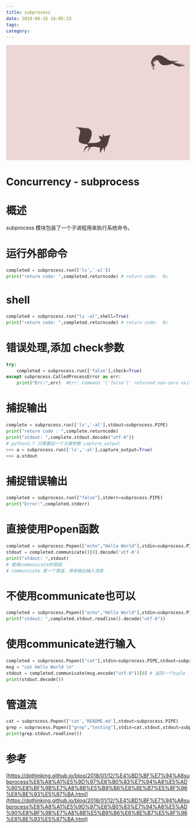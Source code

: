 ```yaml
---
title: subprocess
date: 2019-06-16 16:05:23
tags: 
category: 
---
```

![img](https://raw.githubusercontent.com/01x01/github-blog/master/source/img/Wall_Fables_II.png)
# Concurrency - subprocess


# 概述
subprocess 模块包装了一个子进程用来执行系统命令。


# 运行外部命令

```python
completed = subprocess.run(['ls','-al'])
print("return code: ",completed.returncode) # return code:  0c
```


# shell

```python
completed = subprocess.run("ls -al",shell=True)
print("return code: ",completed.returncode) # return code:  0c
```


# 错误处理,添加 check参数

```python
try:
    completed = subprocess.run(['false'],check=True)
except subprocess.CalledProcessError as err:
    print("Err:",err)  #Err: Command '['false']' returned non-zero exit status 1.
```


# 捕捉输出

```python
complete = subprocess.run(['ls','-al'],stdout=subprocess.PIPE)
print("return code : ",complete.returncode)
print("stdout: ",complete.stdout.decode("utf-8"))
# python3.7 只需要加一个关键参数 capture_output
>>> a = subprocess.run(['ls','-al'],capture_output=True)
>>> a.stdout
```


# 捕捉错误输出

```python
completed = subprocess.run(["false"],stderr=subprocess.PIPE)
print("Error:",completed.stderr)
```


# 直接使用Popen函数

```python
completed = subprocess.Popen(["echo","Hello World"],stdin=subprocess.PIPE,stdout=subprocess.PIPE,stderr=subprocess.PIPE)
stdout = completed.communicate()[0].decode('utf-8')
print("stdout: ",stdout)
# 使用communicate的原因
# communicate 是一个管道，用来输出输入消息
```


# 不使用communicate也可以

```python
completed = subprocess.Popen(["echo","Hello World"],stdin=subprocess.PIPE,stdout=subprocess.PIPE,stderr=subprocess.PIPE)
print("stdout: ",completed.stdout.readline().decode("utf-8"))
```


# 使用communicate进行输入

```python
completed = subprocess.Popen(["cat"],stdin=subprocess.PIPE,stdout=subprocess.PIPE,stderr=subprocess.PIPE)
msg = "cat Hello World \n"
stdout = completed.communicate(msg.encode("utf-8"))[0] # 返回一个tuple
print(stdout.decode())
```


# 管道流

```python
cat = subprocess.Popen(['cat','README.md'],stdout=subprocess.PIPE)
grep = subprocess.Popen(["grep","testing"],stdin=cat.stdout,stdout=subprocess.PIPE)
print(grep.stdout.readline())
```



# 参考
[https://dothinking.github.io/blog/2018/01/12/%E4%BD%BF%E7%94%A8subprocess%E6%A8%A1%E5%9D%97%E8%B0%83%E7%94%A8%E5%AD%90%E8%BF%9B%E7%A8%8B%E5%B9%B6%E8%8E%B7%E5%8F%96%E8%BE%93%E5%87%BA.html](https://dothinking.github.io/blog/2018/01/12/%E4%BD%BF%E7%94%A8subprocess%E6%A8%A1%E5%9D%97%E8%B0%83%E7%94%A8%E5%AD%90%E8%BF%9B%E7%A8%8B%E5%B9%B6%E8%8E%B7%E5%8F%96%E8%BE%93%E5%87%BA.html)

